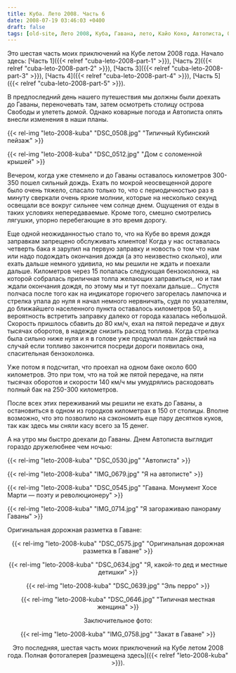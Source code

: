 ```yaml
---
title: Куба. Лето 2008. Часть 6
date: 2008-07-19 03:46:03 +0400
draft: false
tags: [old-site, Лето 2008, Куба, Гавана, лето, Кайо Коко, Автописта, Отдых, Путешествия]
---
```

Это шестая часть моих приключений на Кубе летом 2008 года. Начало здесь: [Часть 1]({{< relref "cuba-leto-2008-part-1" >}}), [Часть 2]({{< relref "cuba-leto-2008-part-2" >}}), [Часть 3]({{< relref "cuba-leto-2008-part-3" >}}), [Часть 4]({{< relref "cuba-leto-2008-part-4" >}}), [Часть 5]({{< relref "cuba-leto-2008-part-5" >}}).

В предпоследний день нашего путешествия мы должны были доехать до Гаваны, переночевать там, затем осмотреть столицу острова Свободы и улететь домой. Однако коварные погода и Автописта опять внесли изменения в наши планы.

{{< rel-img "leto-2008-kuba" "DSC_0508.jpg" "Типичный Кубинский пейзаж" >}}

{{< rel-img "leto-2008-kuba" "DSC_0512.jpg" "Дом с соломенной крышей" >}}

Вечером, когда уже стемнело и до Гаваны оставалось километров 300-350 пошел сильный дождь. Ехать по мокрой неосвещенной дороге было очень тяжело, спасало только то, что с периодичностью раз в минуту сверкали очень яркие молнии, которые на несколько секунд освещали все вокруг сильнее чем солнце днем. Ощущения от езды в таких условиях непередаваемые. Кроме того, смешно смотрелись лягушки, упорно перебегающие в это время дорогу.

Еще одной неожиданностью стало то, что на Кубе во время дождя заправкам запрещено обслуживать клиентов! Когда у нас оставалась четверть бака я зарулил на первую заправку и новость о том что нам или надо подождать окончания дождя (а это неизвестно сколько), или ехать дальше немного удивила, но мы решили не ждать и поехали дальше. Километров через 15 попалась следующая бензоколонка, на которой собралась приличная толпа желающих заправиться, но и там ждали окончания дождя, по этому мы и тут поехали дальше... 
Спустя полчаса после того как на индикаторе горючего загорелась лампочка и стрелка упала до нуля я начал немного нервничать, судя по указателям, до ближайшего населенного пункта оставалось километров 50, а вероятность встретить заправку далеко от города казалась небольшой. Скорость пришлось сбавить до 80 км/ч, ехал на пятой передаче и двух тысячах оборотов, в надежде снизить расход топлива. Когда стрелка была сильно ниже нуля и я в голове уже продумал план действий на случай если топливо закончится посреди дороги появилась она, спасительная бензоколонка. 

Уже потом я подсчитал, что проехал на одном баке около 600 километров. Это при том, что на той же пятой передаче, на пяти тысячах оборотов и скорости 140 км/ч мы умудрялись расходовать полный бак на 250-300 километров.

После всех этих переживаний мы решили не ехать до Гаваны, а остановиться в одном из городков километрах в 150 от столицы. Вполне возможно, что это позволило на сэкономить еще пару десятков куков, так как здесь мы сняли касу всего за 15 денег.

А на утро мы быстро доехали до Гаваны. Днем Автописта выглядит гораздо дружелюбнее чем ночью:

{{< rel-img "leto-2008-kuba" "DSC_0530.jpg" "Автописта" >}}

{{< rel-img "leto-2008-kuba" "IMG_0679.jpg" "Я на автописте" >}}

{{< rel-img "leto-2008-kuba" "DSC_0545.jpg" "Гавана. Монумент Хосе Марти — поэту и революционеру" >}}

{{< rel-img "leto-2008-kuba" "IMG_0714.jpg" "Я загораживаю панораму Гаваны" >}}

Оригинальная дорожная разметка в Гаване:<center>

{{< rel-img "leto-2008-kuba" "DSC_0575.jpg" "Оригинальная дорожная разметка в Гаване" >}}

{{< rel-img "leto-2008-kuba" "DSC_0634.jpg" "Я, какой-то дед и местные детишки" >}}

{{< rel-img "leto-2008-kuba" "DSC_0639.jpg" "Эль перро" >}}

{{< rel-img "leto-2008-kuba" "DSC_0646.jpg" "Типичная местная женщина" >}}

Заключительное фото:

{{< rel-img "leto-2008-kuba" "IMG_0758.jpg" "Закат в Гаване" >}}

Это последняя, шестая часть моих приключений на Кубе летом 2008 года. Полная фотогалерея [размещена здесь]({{< relref "leto-2008-kuba" >}}).